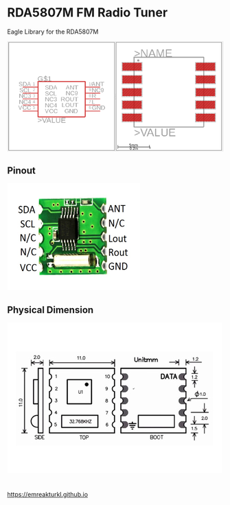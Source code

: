 # RDA5807M FM Radio Tuner

Eagle Library for the RDA5807M

<img src="img/ss.png" alt="RDA5807M Eagle Library">

## Pinout

<img src="img/pinout.png" alt="RDA5807M Pinout" width="310px" height="250px">

## Physical Dimension

<img src="img/dimension.png" alt="RDA5807M Physical Dimension">

#

https://emreakturkl.github.io
